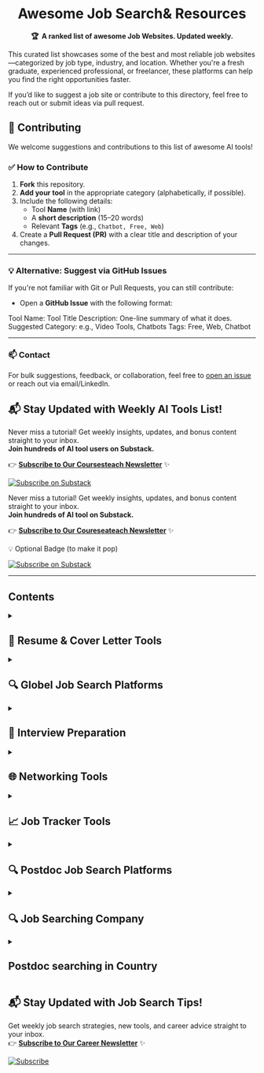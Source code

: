 <!-- markdownlint-disable -->
<h1 align="center">
    Awesome Job Search& Resources
    <br>
</h1>

<p align="center">
    <strong>🏆&nbsp; A ranked list of awesome Job Websites. Updated weekly.</strong>
</p>

This curated list showcases some of the best and most reliable job websites—categorized by job type, industry, and location. Whether you're a fresh graduate, experienced professional, or freelancer, these platforms can help you find the right opportunities faster.  

If you’d like to suggest a job site or contribute to this directory, feel free to reach out or submit ideas via pull request.


## 🤝 Contributing

We welcome suggestions and contributions to this list of awesome AI tools!

### ✅ How to Contribute

1. **Fork** this repository.
2. **Add your tool** in the appropriate category (alphabetically, if possible).
3. Include the following details:
   - Tool **Name** (with link)
   - A **short description** (15–20 words)
   - Relevant **Tags** (e.g., `Chatbot, Free, Web`)
4. Create a **Pull Request (PR)** with a clear title and description of your changes.

---

### 💡 Alternative: Suggest via GitHub Issues

If you're not familiar with Git or Pull Requests, you can still contribute:

- Open a **GitHub Issue** with the following format:

Tool Name: Tool Title
Description: One-line summary of what it does.
Suggested Category: e.g., Video Tools, Chatbots
Tags: Free, Web, Chatbot

---

### 📫 Contact

For bulk suggestions, feedback, or collaboration, feel free to [open an issue](https://github.com/your-repo/issues) or reach out via email/LinkedIn.





## 📬 Stay Updated with Weekly AI Tools List!

Never miss a tutorial! Get weekly insights, updates, and bonus content straight to your inbox.  
**Join hundreds of AI tool users on Substack.**

👉 [**Subscribe to Our Coursesteach Newsletter**](https://substack.com/@coursesteach) ✨

[![Subscribe on Substack](https://img.shields.io/badge/Subscribe-Substack-orange?style=for-the-badge&logo=substack)](https://substack.com/@coursesteach)

Never miss a tutorial! Get weekly insights, updates, and bonus content straight to your inbox.  
**Join hundreds of AI tool on Substack.**

👉 [**Subscribe to Our Coureseateach Newsletter**](https://substack.com/@coursesteach) ✨

💡 Optional Badge (to make it pop)

[![Subscribe on Substack](https://img.shields.io/badge/Subscribe-Substack-orange?style=for-the-badge&logo=substack)](https://substack.com/@coursesteach)

</p>

---


## Contents

<details> 
<summary> <h2>📄 Resume & Cover Letter Tools </h2> </summary>

| Title/Link | Description | Tags |
|---|---|---|
| [**Kickresume**](https://www.kickresume.com/) | AI-powered resume builder with templates. | Resume, AI, Free/Paid |
| [**ResumeWorded**](https://resumeworded.com/) | Improves your resume with AI suggestions. | Resume, AI, Free Tier |
| [**Canva Resume Builder**](https://www.canva.com/resumes/) | Professional resume templates. | Resume, Design, Free |
| [**CoverDoc.ai**](https://coverdoc.ai/) | Generates personalized cover letters. | Cover Letter, AI, Free |
</details>

<details> 
<summary> <h2>🔍 Globel Job Search Platforms </h2> </summary>

| Title/Link | Description | Tags |
|---|---|---|
| [**LinkedIn Jobs**](https://www.linkedin.com/jobs/) | Largest professional job board. | Jobs, Networking, Free |
| [**Indeed**](https://www.indeed.com/) | Comprehensive job search engine. | Jobs, Aggregator, Free |
| [**AngelList**](https://angel.co/jobs) | Startup job opportunities. | Jobs, Startups, Free |
| [**RemoteOK**](https://remoteok.com/) | Remote job listings. | Jobs, Remote, Free |
| [**laboro**](https://laboro.co/search) | AI Agent to Auto-Apply ML Jobs | Jobs, AI job, Free |
</details>

<details> 
<summary> <h2>💼 Interview Preparation </h2> </summary>

| Title/Link | Description | Tags |
|---|---|---|
| [**Pramp**](https://www.pramp.com/) | Free mock technical interviews. | Interview, Tech, Free |
| [**Interviewing.io**](https://interviewing.io/) | Anonymous technical interview practice. | Interview, Tech, Free Tier |
| [**Big Interview**](https://www.biginterview.com/) | AI-powered interview coaching. | Interview, AI, Paid |
</details>

<details> 
<summary> <h2>🌐 Networking Tools </h2> </summary>

| Title/Link | Description | Tags |
|---|---|---|
| [**LinkedIn**](https://www.linkedin.com/) | Essential professional networking. | Networking, Free |
| [**Shapr**](https://www.shapr.com/) | Networking app for professionals. | Networking, Free |
| [**Lunchclub**](https://lunchclub.com/) | AI-matched professional meetings. | Networking, AI, Free |
</details>

<details> 
<summary> <h2>📈 Job Tracker Tools </h2> </summary>

| Title/Link | Description | Tags |
|---|---|---|
| [**Huntr**](https://huntr.co/) | Visual job application tracker. | Organization, Free |
| [**Teal**](https://www.tealhq.com/) | All-in-one job search manager. | Organization, Free |
| [**JibberJobber**](https://www.jibberjobber.com/) | Career management CRM. | Organization, Free Tier |
</details>

<details> 
<summary> <h2>🔍 Postdoc Job Search Platforms </h2> </summary>

| Title/Link | Description | Tags |
|---|---|---|
| [**LinkedIn Jobs**](https://www.linkedin.com/jobs/) | Largest professional job board. | Jobs, Networking, Free |
| [**Indeed**](https://www.indeed.com/) | Comprehensive job search engine. | Jobs, Aggregator, Free |
| [**AngelList**](https://angel.co/jobs) | Startup job opportunities. | Jobs, Startups, Free |
| [**RemoteOK**](https://remoteok.com/) | Remote job listings. | Jobs, Remote, Free |
| [**Euraxess**](https://lnkd.in/gV4_aEKi) | EU-funded portal for research and postdoc positions. | Europe, Research |
| [**Nature Careers**](https://lnkd.in/gBAJYGuh) | Jobs and fellowships in science and academia. | Global, Science |
| [**ResearchGate**](https://lnkd.in/gBKNn4-w) | Research-focused networking and job board. | Global, Research |
| [**FindAPostDoc**](https://lnkd.in/gadznjrJ) | Dedicated platform for postdoc opportunities. | Global, Academia |
| [**Academic Positions**](https://lnkd.in/gKfjZy9K) | International academic career network. | Global, Research |
| [**PostdocJobs**](https://lnkd.in/gc4sJC4R) | Specialized portal for postdoc positions. | Global, Academia |
| [**Scholarship Positions**](https://lnkd.in/gtQ2KJXN) | Database of scholarships and postdoctoral fellowships. | Global, Funding |
</details>

<details> 
<summary> <h2>🔍  Job Searching Company </h2> </summary>

| Title/Link | Description | Tags |Country|Feedback|
|---|---|---|---|---|
| [**Codeaza**](https://codeaza.notion.site/1fc1e0fd9cc581d0aa3ce6931996a157) | Largest professional job board. | Jobs, AI,others |Pakistan|

</details>

<details> 
<summary> <h2>Postdoc searching in Country</h2> </summary>

## 📚-**UK**
 
| #  | University / Lab                | Professor Name         | Designation         | Domain | Applied Date | Job Link | Email | Job Title            | Follow-up Date | Mushtaq | Note  |
|----|----------------------------------|------------------------|---------------------|--------|--------------|----------|-------|----------------------|----------------|---------|-------|
| 3  | The Artificial Intelligence Lab | ANN NOWÉ               | Head                | AI     |              |          | [Email](mailto:ann.nowe@vub.be)              |                      |                | ✅      |       |
| 4  | The Artificial Intelligence Lab | BART DE BOER           | Professor           | AI     |              |          | [Email](mailto:bart.de.boer@ai.vub.ac.be)    |                      |                | ✅      |       |
| 5  | The Artificial Intelligence Lab | BART BOGAERTS          | Professor           | AI     |              |          | [Email](mailto:bart.bogaerts@vub.be)         |                      |                | ✅      |       |
| 6  | The Artificial Intelligence Lab | WIM VRANKEN            | Professor           | AI     |              |          | [Email](mailto:wim.vranken@vub.be)           |                      |                | ❌      |       |
| 7  | The Artificial Intelligence Lab | TOM LENAERTS           | Professor           | AI     |              |          | [Email](mailto:Tom.Lenaerts@vub.be)          |                      |                | ❌      |       |
| 8  | The Artificial Intelligence Lab | PIETER LIBIN           | Professor           | AI     |              |          | [Email](mailto:pieter.libin@vub.be)          |                      |                | ❌      |       |
| 9  | The Artificial Intelligence Lab | PAUL VAN EECKE         | Professor           | AI     |              |          | [Email](mailto:paul@ai.vub.ac.be)            |                      |                | ❌      |       |
| 10 | The Artificial Intelligence Lab | LYNN HOUTHUYS          | Professor           | AI     |              |          | [Email](mailto:lynn.houthuys@vub.be)         |                      |                | ❌      |       |
| 11 | The Artificial Intelligence Lab | GERAINT WIGGINS        | Professor           | AI     |              |          | [Email](mailto:geraint@ai.vub.ac.be)         |                      |                | ❌      |       |
| 12 | The Artificial Intelligence Lab | JOHAN LOECKX           | Professor           | AI     |              |          | [Email](mailto:jloeckx@ai.vub.ac.be)         |                      |                | ❌      |       |
| 13 | University of Cambridge         | Georgie Willsher       | Professor           | AI     |              |          | [Email](mailto:georgie.willsher@mrc-cbu.cam.ac.uk) |                  |                | ✅      |       |
| 14 | University of Cambridge         | Dr Nicholas Walton     | Professor           | AI     |              |          | [Email](mailto:naw@ast.cam.ac.uk)            |                      |                | ✅      |       |
| 15 | Aalto University                | Samuel Kaski           | Professor           | AI     |              |          |                                             |                      |                | ❌      |       |
| 16 | Aalto University                | Fang Wang              | Professor           | AI     |              |          | [Email](mailto:fang.wang@aalto.fi)           | Postdoc              |                | ✅      | reply |
| 17 | Aalto University                | Prof. Siavash Khajavi  | Professor           | AI     |              |          | [Email](mailto:siavash.khajavi@aalto.fi)     | PhD                  |                | ❌      |       |
| 18 | University of Derby             | Farid Meziane          | Professor           | AI     |              |          | [Email](mailto:f.meziane@derby.ac.uk)        | Research assistant   |                | ✅      |       |
| 19 | University of Virginia          | Negin Alemazkoor       | Assistant Professor | AI     |              |          | [Email](mailto:na7fp@virginia.edu)           | PhD Postdoc          |                | ✅      |       |

</details>

## 📬 Stay Updated with Job Search Tips!

Get weekly job search strategies, new tools, and career advice straight to your inbox.  
👉 [**Subscribe to Our Career Newsletter**](https://example.com/newsletter) ✨

[![Subscribe](https://img.shields.io/badge/Subscribe-Newsletter-blue?style=for-the-badge)](https://example.com/newsletter)
